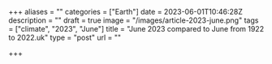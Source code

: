 +++
aliases = ""
categories = ["Earth"]
date = 2023-06-01T10:46:28Z
description = ""
draft = true
image = "/images/article-2023-june.png"
tags = ["climate", "2023", "June"]
title = "June 2023 compared to June from 1922 to 2022.uk"
type = "post"
url = ""

+++
